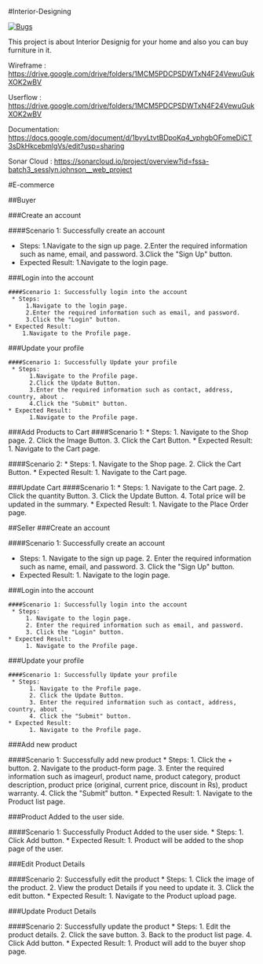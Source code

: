 #Interior-Designing

[![Bugs](https://sonarcloud.io/api/project_badges/measure?project=fssa-batch3_sesslyn.johnson__web_project&metric=bugs)](https://sonarcloud.io/summary/new_code?id=fssa-batch3_sesslyn.johnson__web_project)


This project is about Interior Designig for your home and also you can buy furniture in it.

Wireframe : https://drive.google.com/drive/folders/1MCM5PDCPSDWTxN4F24VewuGukXOK2wBV

Userflow : https://drive.google.com/drive/folders/1MCM5PDCPSDWTxN4F24VewuGukXOK2wBV

Documentation: https://docs.google.com/document/d/1byvLtvtBDpoKq4_vphgbOFomeDiCT3sDkHkcebmlgVs/edit?usp=sharing

Sonar Cloud : https://sonarcloud.io/project/overview?id=fssa-batch3_sesslyn.johnson__web_project


   #E-commerce

   ##Buyer

   ###Create an account

   ####Scenario 1: Successfully create an account
   * Steps:
          1.Navigate to the sign up page.
          2.Enter the required information such as name, email, and password.
          3.Click the "Sign Up" button.
  * Expected Result:
          1.Navigate to the login page.

   ###Login into the account

    ####Scenario 1: Successfully login into the account 
     * Steps:
         1.Navigate to the login page.
         2.Enter the required information such as email, and password.
         3.Click the "Login" button.
    * Expected Result:
        1.Navigate to the Profile page.
  
   ###Update your profile

    ####Scenario 1: Successfully Update your profile 
     * Steps:
          1.Navigate to the Profile page.
          2.Click the Update Button.
          3.Enter the required information such as contact, address, country, about .
          4.Click the "Submit" button.
    * Expected Result:
          1.Navigate to the Profile page.
  
   ###Add Products to Cart
   ####Scenario 1: 
     * Steps:
          1. Navigate to the Shop page.
          2. Click the Image Button.
          3. Click the Cart Button.
    * Expected Result:
          1. Navigate to the Cart page.

   ####Scenario 2: 
     * Steps:
          1. Navigate to the Shop page.
          2. Click the Cart Button.
    * Expected Result:
          1. Navigate to the Cart page.

   ###Update Cart
   ####Scenario 1: 
     * Steps:
          1. Navigate to the Cart page.
          2. Click the quantity Button.
          3. Click the Update Button.
          4. Total price will be updated in the summary.
    * Expected Result:
          1. Navigate to the Place Order page.

   ##Seller
   ###Create an account

   ####Scenario 1: Successfully create an account
   * Steps:
          1. Navigate to the sign up page.
          2. Enter the required information such as name, email, and password.
          3. Click the "Sign Up" button.
  * Expected Result:
          1. Navigate to the login page.

   ###Login into the account

    ####Scenario 1: Successfully login into the account 
     * Steps:
         1. Navigate to the login page.
         2. Enter the required information such as email, and password.
         3. Click the "Login" button.
    * Expected Result:
         1. Navigate to the Profile page.
  
   ###Update your profile

    ####Scenario 1: Successfully Update your profile 
     * Steps:
          1. Navigate to the Profile page.
          2. Click the Update Button.
          3. Enter the required information such as contact, address, country, about .
          4. Click the "Submit" button.
    * Expected Result:
          1. Navigate to the Profile page.

  ###Add new product

   ####Scenario 1: Successfully add new product
     * Steps:
          1. Click the + button.
          2. Navigate to the product-form page.
          3. Enter the required information such as imageurl, product name, product category, product    description, product price (original, current price, discount in Rs), product warranty.
          4. Click the "Submit" button.
    * Expected Result:
          1. Navigate to the Product list page.
  
  ###Product Added to the user side.

  ####Scenario 1: Successfully Product Added to the user side.
     * Steps:
          1. Click Add button.
     * Expected Result:
          1. Product will be added to the shop page of the user.

  ###Edit Product Details

   ####Scenario 2: Successfully edit the product
     * Steps:
          1. Click the image of the product.
          2. View the product Details if you need to update it. 
          3. Click the edit button.
    * Expected Result:
          1. Navigate to the Product upload page.
  
  ###Update Product Details

   ####Scenario 2: Successfully update the product
     * Steps:
          1. Edit the product details.
          2. Click the save button. 
          3. Back to the product list page.
          4. Click Add button.
    * Expected Result:
          1. Product will add to the buyer shop page.
          

   
